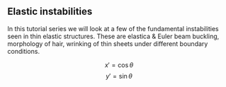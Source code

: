 ## Elastic instabilities

In this tutorial series we will look at a few of the fundamental instabilities seen in thin elastic structures. These are elastica & Euler beam buckling, morphology of hair, wrinking of thin sheets under different boundary conditions.

$$ x' = \cos \theta$$
$$ y' = \sin \theta$$
